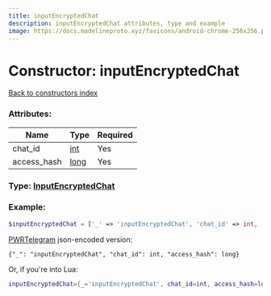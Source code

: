 ```yaml
---
title: inputEncryptedChat
description: inputEncryptedChat attributes, type and example
image: https://docs.madelineproto.xyz/favicons/android-chrome-256x256.png
---
```

# Constructor: inputEncryptedChat  
[Back to constructors index](index.md)



### Attributes:

| Name     |    Type       | Required |
|----------|---------------|----------|
|chat\_id|[int](../types/int.md) | Yes|
|access\_hash|[long](../types/long.md) | Yes|



### Type: [InputEncryptedChat](../types/InputEncryptedChat.md)


### Example:

```php
$inputEncryptedChat = ['_' => 'inputEncryptedChat', 'chat_id' => int, 'access_hash' => long];
```  

[PWRTelegram](https://pwrtelegram.xyz) json-encoded version:

```
{"_": "inputEncryptedChat", "chat_id": int, "access_hash": long}
```


Or, if you're into Lua:

```lua
inputEncryptedChat={_='inputEncryptedChat', chat_id=int, access_hash=long}

```


